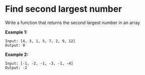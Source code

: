 # Find second largest number

Write a function that returns the second largest number in an array

**Example 1:**

```
Input: [4, 3, 1, 5, 7, 2, 9, 12]
Output: 9
```

**Example 2:**

```
Input: [-1, -2, -1, -3, -1, -4]
Output: -2
```
